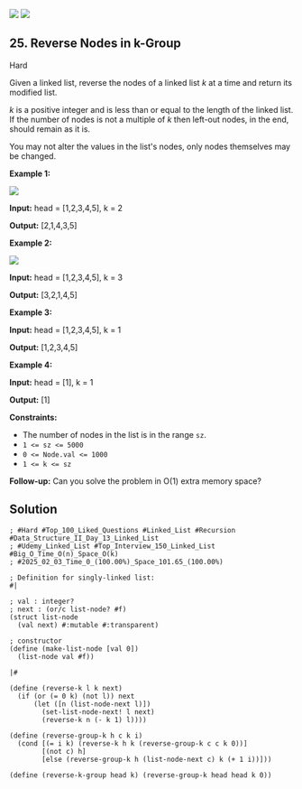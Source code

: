 [![](https://img.shields.io/github/stars/LeetCode-in-Racket/LeetCode-in-Racket?label=Stars&style=flat-square)](https://github.com/LeetCode-in-Racket/LeetCode-in-Racket)
[![](https://img.shields.io/github/forks/LeetCode-in-Racket/LeetCode-in-Racket?label=Fork%20me%20on%20GitHub%20&style=flat-square)](https://github.com/LeetCode-in-Racket/LeetCode-in-Racket/fork)

## 25\. Reverse Nodes in k-Group

Hard

Given a linked list, reverse the nodes of a linked list _k_ at a time and return its modified list.

_k_ is a positive integer and is less than or equal to the length of the linked list. If the number of nodes is not a multiple of _k_ then left-out nodes, in the end, should remain as it is.

You may not alter the values in the list's nodes, only nodes themselves may be changed.

**Example 1:**

![](https://assets.leetcode.com/uploads/2020/10/03/reverse_ex1.jpg)

**Input:** head = [1,2,3,4,5], k = 2

**Output:** [2,1,4,3,5]

**Example 2:**

![](https://assets.leetcode.com/uploads/2020/10/03/reverse_ex2.jpg)

**Input:** head = [1,2,3,4,5], k = 3

**Output:** [3,2,1,4,5]

**Example 3:**

**Input:** head = [1,2,3,4,5], k = 1

**Output:** [1,2,3,4,5]

**Example 4:**

**Input:** head = [1], k = 1

**Output:** [1]

**Constraints:**

*   The number of nodes in the list is in the range `sz`.
*   `1 <= sz <= 5000`
*   `0 <= Node.val <= 1000`
*   `1 <= k <= sz`

**Follow-up:** Can you solve the problem in O(1) extra memory space?

## Solution

```racket
; #Hard #Top_100_Liked_Questions #Linked_List #Recursion #Data_Structure_II_Day_13_Linked_List
; #Udemy_Linked_List #Top_Interview_150_Linked_List #Big_O_Time_O(n)_Space_O(k)
; #2025_02_03_Time_0_(100.00%)_Space_101.65_(100.00%)

; Definition for singly-linked list:
#|

; val : integer?
; next : (or/c list-node? #f)
(struct list-node
  (val next) #:mutable #:transparent)

; constructor
(define (make-list-node [val 0])
  (list-node val #f))

|#

(define (reverse-k l k next)
  (if (or (= 0 k) (not l)) next
      (let ([n (list-node-next l)])
        (set-list-node-next! l next)
        (reverse-k n (- k 1) l))))
		
(define (reverse-group-k h c k i)
  (cond [(= i k) (reverse-k h k (reverse-group-k c c k 0))]
        [(not c) h]
        [else (reverse-group-k h (list-node-next c) k (+ 1 i))]))
		
(define (reverse-k-group head k) (reverse-group-k head head k 0))
```